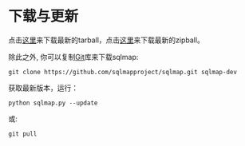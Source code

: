 # 下载与更新

点击[这里](https://github.com/sqlmapproject/sqlmap/tarball/master)来下载最新的tarball，点击[这里](https://github.com/sqlmapproject/sqlmap/zipball/master)来下载最新的zipball。

除此之外, 你可以复制[Git](https://github.com/sqlmapproject/sqlmap)库来下载sqlmap:

    git clone https://github.com/sqlmapproject/sqlmap.git sqlmap-dev

获取最新版本，运行：

    python sqlmap.py --update

或:

    git pull
